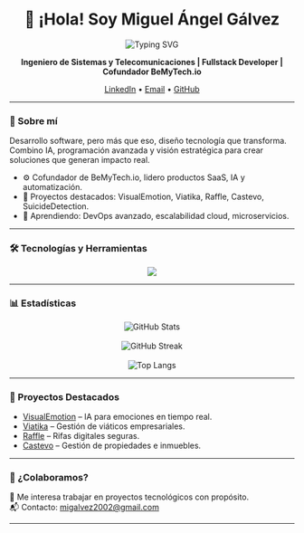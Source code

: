 <h1 align="center">👋 ¡Hola! Soy Miguel Ángel Gálvez</h1>
<p align="center">
  <p align="center">
  <img src="https://readme-typing-svg.demolab.com?font=Fira+Code&duration=3000&pause=1000&color=38BDF8&center=true&vCenter=true&width=800&height=60&lines=Fullstack+Developer+%7C+IA%2C+IoT+y+SaaS;Creador+de+tecnolog%C3%ADa+con+impacto+real;Arquitectura%2C+automatizaci%C3%B3n+y+escalabilidad" alt="Typing SVG" />
</p>

</p>



<p align="center">
  <b>Ingeniero de Sistemas y Telecomunicaciones | Fullstack Developer | Cofundador BeMyTech.io</b>  
</p>

<p align="center">
  <a href="https://www.linkedin.com/in/migaldev/" target="_blank">LinkedIn</a> • 
  <a href="mailto:migalvez2002@gmail.com">Email</a> • 
  <a href="https://github.com/magq2002" target="_blank">GitHub</a>
</p>

---

### 🚀 Sobre mí

Desarrollo software, pero más que eso, diseño tecnología que transforma. Combino IA, programación avanzada y visión estratégica para crear soluciones que generan impacto real.

- ⚙️ Cofundador de BeMyTech.io, lidero productos SaaS, IA y automatización.
- 🧩 Proyectos destacados: VisualEmotion, Viatika, Raffle, Castevo, SuicideDetection.
- 🌱 Aprendiendo: DevOps avanzado, escalabilidad cloud, microservicios.

---

### 🛠️ Tecnologías y Herramientas

<p align="center">
  <img src="https://skillicons.dev/icons?i=ts,angular,nextjs,flutter,nodejs,firebase,supabase,react,php,java,docker,python,postgres,tailwind,github" />
</p>

---

### 📊 Estadísticas

<p align="center">
  <img src="https://github-readme-stats.vercel.app/api?username=magq2002&show_icons=true&count_private=true&theme=material-palenight" alt="GitHub Stats"/>
<br>
  <br>
  <img src="https://github-readme-streak-stats.herokuapp.com/?user=magq2002&theme=material-palenight" alt="GitHub Streak"/>
<br>
  <br>
  <img src="https://github-readme-stats.vercel.app/api/top-langs/?username=magq2002&langs_count=8&layout=compact&theme=material-palenight&hide=html,Tcl" alt="Top Langs"/>
</p>

---

### 🔗 Proyectos Destacados

- [VisualEmotion](https://visualemotion.bemytech.io/) – IA para emociones en tiempo real.  
- [Viatika](https://viatika.bemytech.io/) – Gestión de viáticos empresariales.  
- [Raffle](https://raffle.bemytech.io/) – Rifas digitales seguras.  
- [Castevo](https://castevo.com/) – Gestión de propiedades e inmuebles.

---

### 🤝 ¿Colaboramos?

🚀 Me interesa trabajar en proyectos tecnológicos con propósito.  
📬 Contacto: [migalvez2002@gmail.com](mailto:migalvez2002@gmail.com)

---
